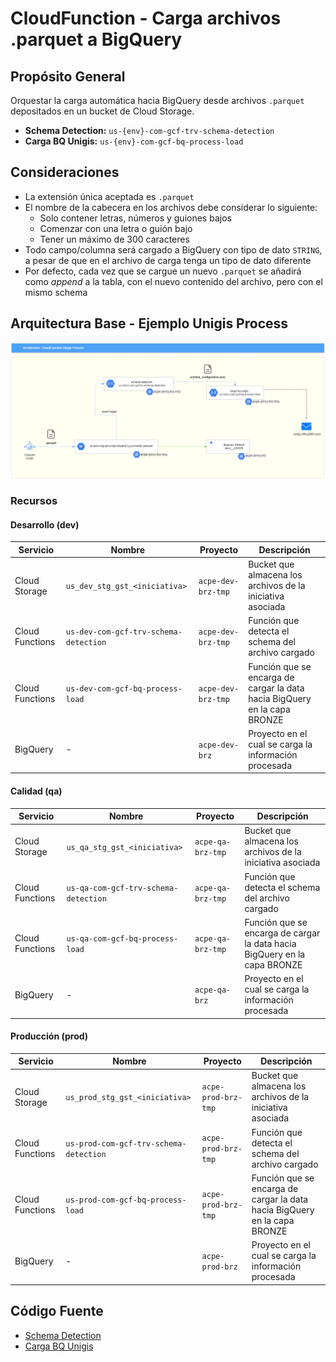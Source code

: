 # CloudFunction - Carga archivos .parquet a BigQuery

## Propósito General

Orquestar la carga automática hacia BigQuery desde archivos `.parquet` depositados en un bucket de Cloud Storage.

- **Schema Detection:** `us-{env}-com-gcf-trv-schema-detection`
- **Carga BQ Unigis:** `us-{env}-com-gcf-bq-process-load`

## Consideraciones

- La extensión única aceptada es `.parquet`
- El nombre de la cabecera en los archivos debe considerar lo siguiente:
  - Solo contener letras, números y guiones bajos
  - Comenzar con una letra o guión bajo
  - Tener un máximo de 300 caracteres
- Todo campo/columna será cargado a BigQuery con tipo de dato `STRING`, a pesar de que en el archivo de carga tenga un tipo de dato diferente
- Por defecto, cada vez que se cargue un nuevo `.parquet` se añadirá como *append* a la tabla, con el nuevo contenido del archivo, pero con el mismo schema

## Arquitectura Base - Ejemplo Unigis Process

![Arquitectura del proceso](images/EsquemaUnigis.drawio.png)


### Recursos

#### Desarrollo (dev)

| Servicio         | Nombre                                  | Proyecto          | Descripción                                                        |
|------------------|-----------------------------------------|-------------------|--------------------------------------------------------------------|
| Cloud Storage    | `us_dev_stg_gst_<iniciativa>`           | `acpe-dev-brz-tmp`| Bucket que almacena los archivos de la iniciativa asociada         |
| Cloud Functions  | `us-dev-com-gcf-trv-schema-detection`     | `acpe-dev-brz-tmp`| Función que detecta el schema del archivo cargado                  |
| Cloud Functions  | `us-dev-com-gcf-bq-process-load`          | `acpe-dev-brz-tmp`| Función que se encarga de cargar la data hacia BigQuery en la capa BRONZE |
| BigQuery         | -                                       | `acpe-dev-brz`    | Proyecto en el cual se carga la información procesada                |

#### Calidad (qa)

| Servicio         | Nombre                                  | Proyecto          | Descripción                                                        |
|------------------|-----------------------------------------|-------------------|--------------------------------------------------------------------|
| Cloud Storage    | `us_qa_stg_gst_<iniciativa>`            | `acpe-qa-brz-tmp` | Bucket que almacena los archivos de la iniciativa asociada         |
| Cloud Functions  | `us-qa-com-gcf-trv-schema-detection`      | `acpe-qa-brz-tmp` | Función que detecta el schema del archivo cargado                  |
| Cloud Functions  | `us-qa-com-gcf-bq-process-load`           | `acpe-qa-brz-tmp` | Función que se encarga de cargar la data hacia BigQuery en la capa BRONZE |
| BigQuery         | -                                       | `acpe-qa-brz`     | Proyecto en el cual se carga la información procesada                |

#### Producción (prod)

| Servicio         | Nombre                                  | Proyecto           | Descripción                                                        |
|------------------|-----------------------------------------|--------------------|--------------------------------------------------------------------|
| Cloud Storage    | `us_prod_stg_gst_<iniciativa>`          | `acpe-prod-brz-tmp`| Bucket que almacena los archivos de la iniciativa asociada         |
| Cloud Functions  | `us-prod-com-gcf-trv-schema-detection`    | `acpe-prod-brz-tmp`| Función que detecta el schema del archivo cargado                  |
| Cloud Functions  | `us-prod-com-gcf-bq-process-load`         | `acpe-prod-brz-tmp`| Función que se encarga de cargar la data hacia BigQuery en la capa BRONZE |
| BigQuery         | -                                       | `acpe-prod-brz`     | Proyecto en el cual se carga la información procesada                |

## Código Fuente

- [Schema Detection](https://github.com/Alicorp-Digital/acpe-dlk-gcf-unigis-schema-detection)
- [Carga BQ Unigis](https://github.com/Alicorp-Digital/acpe-dlk-gcf-bq-unigis-tms)
